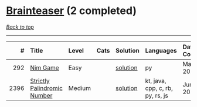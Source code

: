 # [Brainteaser](<https://leetcode.com/tag/Brainteaser/>) (2 completed)

*[Back to top](<../../README.md>)*

------

|    # | Title                                                                                      | Level   | Cats   | Solution                                               | Languages                        | Date Complete   |
|-----:|:-------------------------------------------------------------------------------------------|:--------|:-------|:-------------------------------------------------------|:---------------------------------|:----------------|
|  292 | [Nim Game](<https://leetcode.com/problems/nim-game>)                                       | Easy    |        | [solution](<../_292. Nim Game.md>)                     | py                               | May 23, 2024    |
| 2396 | [Strictly Palindromic Number](<https://leetcode.com/problems/strictly-palindromic-number>) | Medium  |        | [solution](<../_2396. Strictly Palindromic Number.md>) | kt, java, cpp, c, rb, py, rs, js | Jun 09, 2024    |